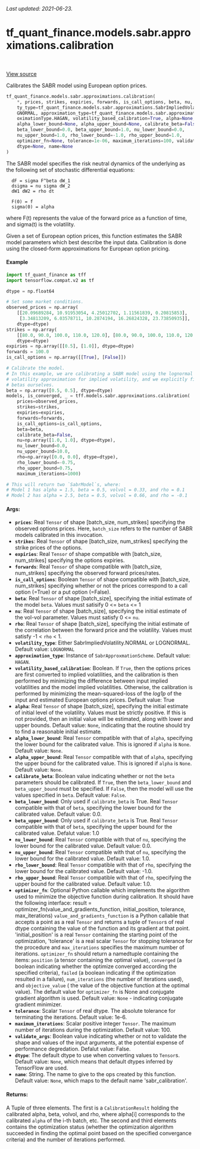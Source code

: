 <!--
This file is generated by a tool. Do not edit directly.
For open-source contributions the docs will be updated automatically.
-->

*Last updated: 2021-06-23.*

<div itemscope itemtype="http://developers.google.com/ReferenceObject">
<meta itemprop="name" content="tf_quant_finance.models.sabr.approximations.calibration" />
<meta itemprop="path" content="Stable" />
</div>

# tf_quant_finance.models.sabr.approximations.calibration

<!-- Insert buttons and diff -->

<table class="tfo-notebook-buttons tfo-api" align="left">
</table>

<a target="_blank" href="https://github.com/google/tf-quant-finance/blob/master/tf_quant_finance/models/sabr/approximations/calibration.py">View source</a>



Calibrates the SABR model using European option prices.

```python
tf_quant_finance.models.sabr.approximations.calibration(
    *, prices, strikes, expiries, forwards, is_call_options, beta, nu, rho, volatili
    ty_type=tf_quant_finance.models.sabr.approximations.SabrImpliedVolatilityType.LO
    GNORMAL, approximation_type=tf_quant_finance.models.sabr.approximations.SabrAppr
    oximationType.HAGAN, volatility_based_calibration=True, alpha=None,
    alpha_lower_bound=None, alpha_upper_bound=None, calibrate_beta=False,
    beta_lower_bound=0.0, beta_upper_bound=1.0, nu_lower_bound=0.0,
    nu_upper_bound=1.0, rho_lower_bound=-1.0, rho_upper_bound=1.0,
    optimizer_fn=None, tolerance=1e-06, maximum_iterations=100, validate_args=False,
    dtype=None, name=None
)
```



<!-- Placeholder for "Used in" -->

The SABR model specifies the risk neutral dynamics of the underlying as the
following set of stochastic differential equations:

```
  dF = sigma F^beta dW_1
  dsigma = nu sigma dW_2
  dW1 dW2 = rho dt

  F(0) = f
  sigma(0) = alpha
```
where F(t) represents the value of the forward price as a function of time,
and sigma(t) is the volatility.

Given a set of European option prices, this function estimates the SABR model
parameters which best describe the input data. Calibration is done using the
closed-form approximations for European option pricing.

#### Example

```python
import tf_quant_finance as tff
import tensorflow.compat.v2 as tf

dtype = np.float64

# Set some market conditions.
observed_prices = np.array(
    [[20.09689284, 10.91953054, 4.25012702, 1.11561839, 0.20815853],
     [3.34813209, 6.03578711, 10.2874194, 16.26824328, 23.73850935]],
    dtype=dtype)
strikes = np.array(
    [[80.0, 90.0, 100.0, 110.0, 120.0], [80.0, 90.0, 100.0, 110.0, 120.0]],
    dtype=dtype)
expiries = np.array([[0.5], [1.0]], dtype=dtype)
forwards = 100.0
is_call_options = np.array([[True], [False]])

# Calibrate the model.
# In this example, we are calibrating a SABR model using the lognormal
# volatility approximation for implied volatility, and we explicitly fix the
# betas ourselves.
beta = np.array([0.5, 0.5], dtype=dtype)
models, is_converged, _ = tff.models.sabr.approximations.calibration(
    prices=observed_prices,
    strikes=strikes,
    expiries=expiries,
    forwards=forwards,
    is_call_options=is_call_options,
    beta=beta,
    calibrate_beta=False,
    nu=np.array([1.0, 1.0], dtype=dtype),
    nu_lower_bound=0.0,
    nu_upper_bound=10.0,
    rho=np.array([0.0, 0.0], dtype=dtype),
    rho_lower_bound=-0.75,
    rho_upper_bound=0.75,
    maximum_iterations=1000)

# This will return two `SabrModel`s, where:
# Model 1 has alpha = 1.5, beta = 0.5, volvol = 0.33, and rho = 0.1
# Model 2 has alpha = 2.5, beta = 0.5, volvol = 0.66, and rho = -0.1

```

#### Args:


* <b>`prices`</b>: Real `Tensor` of shape [batch_size, num_strikes] specifying the
  observed options prices. Here, `batch_size` refers to the number of SABR
  models calibrated in this invocation.
* <b>`strikes`</b>: Real `Tensor` of shape [batch_size, num_strikes] specifying the
  strike prices of the options.
* <b>`expiries`</b>: Real `Tensor` of shape compatible with [batch_size, num_strikes]
  specifying the options expiries.
* <b>`forwards`</b>: Real `Tensor` of shape compatible with [batch_size, num_strikes]
  specifying the observed forward prices/rates.
* <b>`is_call_options`</b>: Boolean `Tensor` of shape compatible with [batch_size,
  num_strikes] specifying whether or not the prices correspond to a call
  option (=True) or a put option (=False).
* <b>`beta`</b>: Real `Tensor` of shape [batch_size], specifying the initial estimate
  of the model `beta`. Values must satisify 0 <= `beta` <= 1
* <b>`nu`</b>: Real `Tensor` of shape [batch_size], specifying the initial estimate of
  the vol-vol parameter. Values must satisfy 0 <= `nu`.
* <b>`rho`</b>: Real `Tensor` of shape [batch_size], specifying the initial estimate of
  the correlation between the forward price and the volatility. Values must
  satisfy -1 < `rho` < 1.
* <b>`volatility_type`</b>: Either SabrImpliedVolatility.NORMAL or LOGNORMAL.
  Default value: `LOGNORMAL`
* <b>`approximation_type`</b>: Instance of `SabrApproxmationScheme`.
  Default value: `HAGAN`.
* <b>`volatility_based_calibration`</b>: Boolean. If `True`, then the options prices
  are first converted to implied volatilities, and the calibration is then
  performed by minimizing the difference between input implied volatilities
  and the model implied volatilities. Otherwise, the calibration is
  performed by minimizing the mean-squared-loss of the *log1p* of the input
  and estimated European options prices.
  Default value: True
* <b>`alpha`</b>: Real `Tensor` of shape [batch_size], specifying the initial estimate
  of initial level of the volatility. Values must be strictly positive. If
  this is not provided, then an initial value will be estimated, along with
  lower and upper bounds.
  Default value: `None`, indicating that the routine should try to find a
    reasonable initial estimate.
* <b>`alpha_lower_bound`</b>: Real `Tensor` compatible with that of `alpha`, specifying
  the lower bound for the calibrated value. This is ignored if `alpha` is
  `None`.
  Default value: `None`.
* <b>`alpha_upper_bound`</b>: Real `Tensor` compatible with that of `alpha`, specifying
  the upper bound for the calibrated value. This is ignored if `alpha` is
  `None`.
  Default value: `None`.
* <b>`calibrate_beta`</b>: Boolean value indicating whether or not the `beta`
  parameters should be calibrated. If `True`, then the `beta_lower_bound`
  and `beta_upper_bound` must be specified. If `False`, then the model will
  use the values specified in `beta`.
  Default value: `False`.
* <b>`beta_lower_bound`</b>: Only used if `calibrate_beta` is True. Real `Tensor`
  compatible with that of `beta`, specifying the lower bound for the
  calibrated value.
  Default value: 0.0.
* <b>`beta_upper_bound`</b>: Only used if `calibrate_beta` is True. Real `Tensor`
  compatible with that of `beta`, specifying the upper bound for the
  calibrated value.
  Defalut value: 1.0
* <b>`nu_lower_bound`</b>: Real `Tensor` compatible with that of `nu`, specifying the
  lower bound for the calibrated value.
  Default value: 0.0.
* <b>`nu_upper_bound`</b>: Real `Tensor` compatible with that of `nu`, specifying the
  lower bound for the calibrated value.
  Default value: 1.0.
* <b>`rho_lower_bound`</b>: Real `Tensor` compatible with that of `rho`, specifying the
  lower bound for the calibrated value.
  Default value: -1.0.
* <b>`rho_upper_bound`</b>: Real `Tensor` compatible with that of `rho`, specifying the
  upper bound for the calibrated value.
  Default value: 1.0.
* <b>`optimizer_fn`</b>: Optional Python callable which implements the algorithm used
  to minimize the objective function during calibration. It should have
  the following interface: result =
    optimizer_fn(value_and_gradients_function, initial_position, tolerance,
    max_iterations) `value_and_gradients_function` is a Python callable that
    accepts a point as a real `Tensor` and returns a tuple of `Tensor`s of
    real dtype containing the value of the function and its gradient at that
    point. 'initial_position' is a real `Tensor` containing the starting
    point of the optimization, 'tolerance' is a real scalar `Tensor` for
    stopping tolerance for the procedure and `max_iterations` specifies the
    maximum number of iterations.
  `optimizer_fn` should return a namedtuple containing the items: `position`
    (a tensor containing the optimal value), `converged` (a boolean
    indicating whether the optimize converged according the specified
    criteria), `failed` (a boolean indicating if the optimization resulted
    in a failure), `num_iterations` (the number of iterations used), and
    `objective_value` ( the value of the objective function at the optimal
    value). The default value for `optimizer_fn` is None and conjugate
    gradient algorithm is used.
  Default value: `None` - indicating conjugate gradient minimizer.
* <b>`tolerance`</b>: Scalar `Tensor` of real dtype. The absolute tolerance for
  terminating the iterations.
  Default value: 1e-6.
* <b>`maximum_iterations`</b>: Scalar positive integer `Tensor`. The maximum number of
  iterations during the optimization.
  Default value: 100.
* <b>`validate_args`</b>: Boolean value indicating whether or not to validate the shape
  and values of the input arguments, at the potential expense of performance
  degredation.
  Defalut value: False.
* <b>`dtype`</b>: The default dtype to use when converting values to `Tensor`s.
  Default value: `None`, which means that default dtypes inferred by
    TensorFlow are used.
* <b>`name`</b>: String. The name to give to the ops created by this function.
  Default value: `None`, which maps to the default name 'sabr_calibration'.


#### Returns:

A Tuple of three elements. The first is a `CalibrationResult` holding the
calibrated alpha, beta, volvol, and rho, where alpha[i] corresponds to the
calibrated `alpha` of the i-th batch, etc.
The second and third elements contains the optimization status
(whether the optimization algorithm succeeded in finding the optimal point
based on the specified convergance criteria) and the number of iterations
performed.
